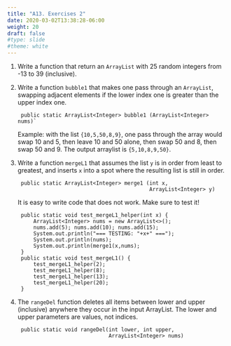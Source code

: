 ```yaml
---
title: "A13. Exercises 2"
date: 2020-03-02T13:38:28-06:00
weight: 20
draft: false
#type: slide
#theme: white
---
```


1. Write a function that return an `ArrayList` with 25 random integers
   from -13 to 39 (inclusive).
   
2. Write a function `bubble1` that makes one pass through an
   `ArrayList`, swapping adjacent elements if the lower index one is
   greater than the upper index one.

        public static ArrayList<Integer> bubble1 (ArrayList<Integer> nums)`

    Example: with the list `{10,5,50,8,9}`, one pass through the array
    would swap 10 and 5, then leave 10 and 50 alone, then swap 50 and
    8, then swap 50 and 9. The output arraylist is `{5,10,8,9,50}`.
    
        
3. Write a function `mergeL1` that assumes the list `y` is in order
   from least to greatest, 
   and inserts `x` into a spot where the resulting list is still in order.

        public static ArrayList<Integer> merge1 (int x,
                                                 ArrayList<Integer> y)
    

    It is easy to write code that does not work. Make sure to test it!
    
        public static void test_mergeL1_helper(int x) {
            ArrayList<Integer> nums = new ArrayList<>();
            nums.add(5); nums.add(10); nums.add(15);
            System.out.println("=== TESTING: "+x+" ===");
            System.out.println(nums);
            System.out.println(merge1(x,nums);
        }
        public static void test_mergeL1() {
            test_mergeL1_helper(2);
            test_mergeL1_helper(8);
            test_mergeL1_helper(13);
            test_mergeL1_helper(20);
        }

4. The `rangeDel` function deletes all items between lower and upper
   (inclusive) anywhere they occur in the input ArrayList. The lower
   and upper parameters are values, not indices.
   
        public static void rangeDel(int lower, int upper,
                                    ArrayList<Integer> nums)

    
